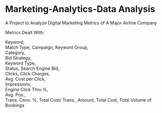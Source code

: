 # Marketing-Analytics-Data Analysis
A Project to Analyze Digital Marketing Metrics of A Major Airline Company

Metrics Dealt With:

Keyword,	
Match Type,
Campaign,
Keyword Group,	
Category,	
Bid Strategy,	
Keyword Type,	
Status,	
Search Engine Bid,	
Clicks,	
Click Charges,	
Avg. Cost per Click,	
Impressions,	
Engine Click Thru %,	
Avg. Pos.,	
Trans. Conv. %,	
Total Cost/ Trans.,	
Amount,	
Total Cost,	
Total Volume of Bookings
